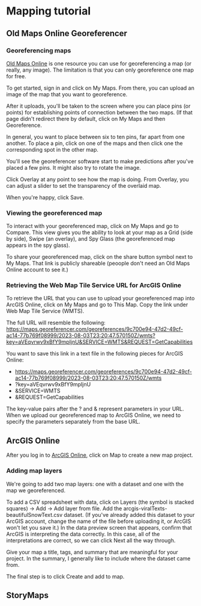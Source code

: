 # Mapping tutorial

## Old Maps Online Georeferencer

### Georeferencing maps
[Old Maps Online](https://www.oldmapsonline.org/partners/georeferencer/) is one resource you can use for georeferencing a map (or really, any image). The limitation is that you can only georeference one map for free.  

To get started, sign in and click on My Maps. From there, you can upload an image of the map that you want to georeference.  

After it uploads, you'll be taken to the screen where you can place pins (or points) for establishing points of connection between the two maps. (If that page didn't redirect there by default, click on My Maps and then Georeference.  

In general, you want to place between six to ten pins, far apart from one another.  To place a pin, click on one of the maps and then click one the corresponding spot in the other map.  

You'll see the georeferencer software start to make predictions after you've placed a few pins. It might also try to rotate the image.  

Click Overlay at any point to see how the map is doing. From Overlay, you can adjust a slider to set the transparency of the overlaid map.  

When you're happy, click Save.

### Viewing the georeferenced map
To interact with your georeferenced map, click on My Maps and go to Compare. This view gives you the ability to look at your map as a Grid (side by side), Swipe (an overlay), and Spy Glass (the georeferenced map appears in the spy glass).   

To share your georeferenced map, click on the share button symbol next to My Maps.  That link is publicly shareable (peoople don't need an Old Maps Online account to see it.)  

### Retrieving the Web Map Tile Service URL for ArcGIS Online
To retrieve the URL that you can use to upload your georeferenced map into ArcGIS Online, click on My Maps and go to This Map. Copy the link under Web Map Tile Service (WMTS).  

The full URL will resemble the following: https://maps.georeferencer.com/georeferences/9c700e94-47d2-49cf-ac14-77b769f08999/2023-08-03T23:20:47.570150Z/wmts?key=aVEqvrwv9xBfY9mpIjnU&SERVICE=WMTS&REQUEST=GetCapabilities  

You want to save this link in a text file in the following pieces for ArcGIS Online:  
- https://maps.georeferencer.com/georeferences/9c700e94-47d2-49cf-ac14-77b769f08999/2023-08-03T23:20:47.570150Z/wmts
- ?key=aVEqvrwv9xBfY9mpIjnU
- &SERVICE=WMTS
- &REQUEST=GetCapabilities

The key-value pairs after the ? and & represent parameters in your URL. When we upload our georeferenced map to ArcGIS Online, we need to specify the parameters separately from the base URL.  

## ArcGIS Online
After you log in to [ArcGIS Online](https://www.arcgis.com/home/index.html), click on Map to create a new map project.  

### Adding map layers
We're going to add two map layers: one with a dataset and one with the map we georeferenced.  

To add a CSV spreadsheet with data, click on Layers (the symbol is stacked squares) -> Add -> Add layer from file. Add the arcgis-viralTexts-beautifulSnowText.csv dataset. (If you've already added this dataset to your ArcGIS account, change the name of the file before uploading it, or ArcGIS won't let you save it.) In the data preview screen that appears, confirm that ArcGIS is interpreting the data correctly. In this case, all of the interpretations are correct, so we can click Next all the way through.  

Give your map a title, tags, and summary that are meaningful for your project. In the summary, I generally like to include where the dataset came from.

The final step is to click Create and add to map.

## StoryMaps
